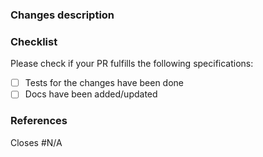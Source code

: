 ### Changes description

<!-- Describe results, user mentions, screenshots, screencast (gif) -->

### Checklist

Please check if your PR fulfills the following specifications:

- [ ] Tests for the changes have been done
- [ ] Docs have been added/updated

### References

<!-- issues related (for reference or to be closed) and/or links of discuss -->

Closes #N/A